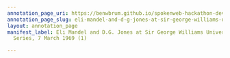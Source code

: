 ```yaml
---
annotation_page_uri: https://benwbrum.github.io/spokenweb-hackathon-development/annotations/eli-mandel-and-d-g-jones-at-sir-george-williams-university-the-poetry-series-7-march-1969-1--canvas-1-audience.json
annotation_page_slug: eli-mandel-and-d-g-jones-at-sir-george-williams-university-the-poetry-series-7-march-1969-1--canvas-1-audience
layout: annotation_page
manifest_label: Eli Mandel and D.G. Jones at Sir George Williams University, The Poetry
  Series, 7 March 1969 (1)

---
```

